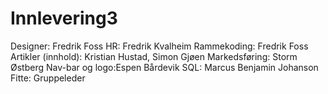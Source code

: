 # Innlevering3
Designer: Fredrik Foss
HR: Fredrik Kvalheim
Rammekoding: Fredrik Foss
Artikler (innhold): Kristian Hustad, Simon Gjøen
Markedsføring: Storm Østberg
Nav-bar og logo:Espen Bårdevik
SQL: Marcus Benjamin Johanson
Fitte: Gruppeleder